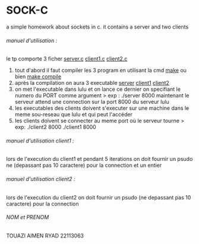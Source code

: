 # SOCK-C
a simple homework about sockets in c. it contains a server and two clients 
###### manuel d'utilisation :
le tp comporte 3 ficher [server.c](./server.c) [client1.c](./client1.c) [client2.c](./client2.c) 
1. tout d'abord il faut compiler les 3 program en utilisant la cmd [make](./MakeFile) ou bien [make compile](./MakeFile)
2. après la compilation on aura 3 executable [server](./server) [client1](./client1) [client2](./client2)
3. on met l'executable dans lulu et on lance ce dernier on specifiant le numero du PORT comme argument > exp : ./server 8000 maintenant le serveur attend une connection sur la port 8000 du serveur lulu
4. les executables des clients doivent s'executer sur une machine dans le meme sou-reseau que lulu et qui peut l'accéder 
5. les clients doivent se connecter au meme port où le serveur tourne > exp: ./client2 8000 ./client1 8000


###### manuel d'utilisation client1 :
lors de l'execution du client1 et pendant 5 iterations on doit fournir un psudo ne (depassant pas 10 caractere)  pour la connection et un entier    


###### manuel d'utilisation client2 :
lors de l'execution du client2 on doit fournir un psudo (ne depassant pas 10 caractere) pour la connection  



###### NOM et PRENOM 
TOUAZI AIMEN RYAD 22113063
